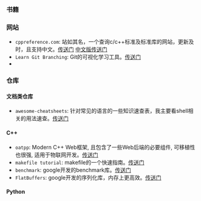 ### 书籍

### 网站
+ `cppreference.com`: 站如其名，一个查询c/c++标准及标准库的网站，更新及时，且支持中文。[传送门](https://en.cppreference.com/w/) [中文版传送门](https://zh.cppreference.com/w/%E9%A6%96%E9%A1%B5)
+ `Learn Git Branching`: Git的可视化学习工具。[传送门](https://www.docs4dev.com/tools/learnGitBranching/?locale=zh_CN)
+ 

### 仓库
#### 文档类仓库
+ `awesome-cheatsheets`: 针对常见的语言的一些知识速查表，我主要看shell相关的用法速查。[传送门](https://github.com/LeCoupa/awesome-cheatsheets)

#### C++
+ `oatpp`: Modern C++ Web框架, 且包含了一些Web后端的必要组件, 可移植性也很强, 适用于物联网开发。[传送门](https://github.com/oatpp/oatpp)
+ `makefile tutorial`: makefile的一个快速指南。[传送门](https://www.tutorialspoint.com/makefile/makefile_quick_guide.htm)
+ `benchmark`: google开发的benchmark库。[传送门](https://github.com/google/benchmark)
+ `FlatBuffers`: google开发的序列化库，内存上更高效。[传送门](https://github.com/google/flatbuffers)

#### Python